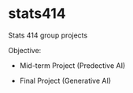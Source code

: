 # stats414
Stats 414 group projects

Objective:
- Mid-term Project (Predective AI)

- Final Project (Generative AI)
